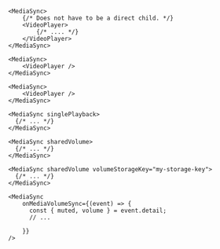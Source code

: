 <script>
import Docs from '../_Docs.md';
</script>

<Docs>

```jsx:copy:slot=usage
<MediaSync>
	{/* Does not have to be a direct child. */}
	<VideoPlayer>
		{/* .... */}
	</VideoPlayer>
</MediaSync>
```

```jsx:copy:slot=usage-multiple
<MediaSync>
	<VideoPlayer />
</MediaSync>

<MediaSync>
	<VideoPlayer />
</MediaSync>
```

```jsx:copy:slot=sync-playback
<MediaSync singlePlayback>
  {/* ... */}
</MediaSync>
```

```jsx:copy:slot=sync-volume
<MediaSync sharedVolume>
  {/* ... */}
</MediaSync>
```

```jsx:slot=volume-storage
<MediaSync sharedVolume volumeStorageKey="my-storage-key">
  {/* ... */}
</MediaSync>
```

```js:copy-highlight:slot=volume-sync-event{2-6}
<MediaSync
	onMediaVolumeSync={(event) => {
	  const { muted, volume } = event.detail;
	  // ...

	}}
/>
```

</Docs>
